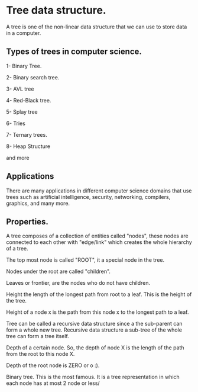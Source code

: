 # Tree data structure.

A tree is one of the non-linear data structure that we can use to store data in a computer.


## Types of trees in computer science.

1- Binary Tree.

2- Binary search tree.

3- AVL tree

4- Red-Black tree.

5- Splay tree

6- Tries

7- Ternary trees.

8- Heap Structure

and more


## Applications

There are many applications in different computer science domains that use trees such as artificial intelligence, security,
networking, compilers, graphics, and many more.


## Properties.

A tree composes of a collection of entities called "nodes", these nodes are connected to each other with "edge/link" which creates the whole hierarchy of a tree.


The top most node is called "ROOT", it a special node in the tree.


Nodes under the root are called "children".


Leaves or frontier, are the nodes who do not have children.


Height the length of the longest path from root to a leaf. This is the height of the tree.


Height of a node x is the path from this node x to the longest path to a leaf.


Tree can be called a recursive data structure since a the sub-parent can form a whole new tree. Recursive data structure a sub-tree of the whole tree can form a tree itself.



Depth of a certain node. So, the depth of node X is the length of the path from the root to this node X.


Depth of the root node is ZERO or o :).



Binary tree. This is the most famous. It is a tree representation in which each node has at most 2 node or less/
